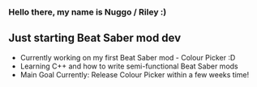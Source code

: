 ### Hello there, my name is Nuggo / Riley :)

## Just starting Beat Saber mod dev
- Currently working on my first Beat Saber mod - Colour Picker :D
- Learning C++ and how to write semi-functional Beat Saber mods
- Main Goal Currently: Release Colour Picker within a few weeks time!